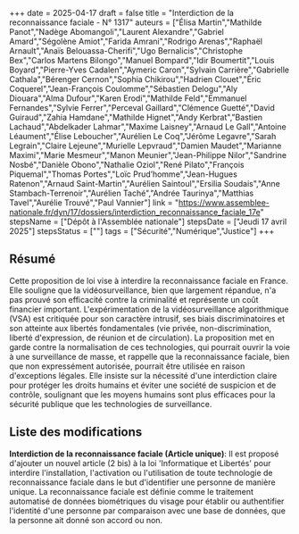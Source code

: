+++
date = 2025-04-17
draft = false
title = "Interdiction de la reconnaissance faciale - N° 1317"
auteurs = ["Élisa Martin","Mathilde Panot","Nadège Abomangoli","Laurent Alexandre","Gabriel Amard","Ségolène Amiot","Farida Amrani","Rodrigo Arenas","Raphaël Arnault","Anaïs Belouassa-Cherifi","Ugo Bernalicis","Christophe Bex","Carlos Martens Bilongo","Manuel Bompard","Idir Boumertit","Louis Boyard","Pierre-Yves Cadalen","Aymeric Caron","Sylvain Carrière","Gabrielle Cathala","Bérenger Cernon","Sophia Chikirou","Hadrien Clouet","Éric Coquerel","Jean-François Coulomme","Sébastien Delogu","Aly Diouara","Alma Dufour","Karen Erodi","Mathilde Feld","Emmanuel Fernandes","Sylvie Ferrer","Perceval Gaillard","Clémence Guetté","David Guiraud","Zahia Hamdane","Mathilde Hignet","Andy Kerbrat","Bastien Lachaud","Abdelkader Lahmar","Maxime Laisney","Arnaud Le Gall","Antoine Léaument","Élise Leboucher","Aurélien Le Coq","Jérôme Legavre","Sarah Legrain","Claire Lejeune","Murielle Lepvraud","Damien Maudet","Marianne Maximi","Marie Mesmeur","Manon Meunier","Jean-Philippe Nilor","Sandrine Nosbé","Danièle Obono","Nathalie Oziol","René Pilato","François Piquemal","Thomas Portes","Loïc Prud’homme","Jean-Hugues Ratenon","Arnaud Saint-Martin","Aurélien Saintoul","Ersilia Soudais","Anne Stambach-Terrenoir","Aurélien Taché","Andrée Taurinya","Matthias Tavel","Aurélie Trouvé","Paul Vannier"]
link = "https://www.assemblee-nationale.fr/dyn/17/dossiers/interdiction_reconnaissance_faciale_17e"
stepsName = ["Dépôt à l'Assemblée nationale"]
stepsDate = ["Jeudi 17 avril 2025"]
stepsStatus = [""]
tags = ["Sécurité","Numérique","Justice"]
+++

## Résumé

Cette proposition de loi vise à interdire la reconnaissance faciale en France. Elle souligne que la vidéosurveillance, bien que largement répandue, n'a pas prouvé son efficacité contre la criminalité et représente un coût financier important. L'expérimentation de la vidéosurveillance algorithmique (VSA) est critiquée pour son caractère intrusif, ses biais discriminatoires et son atteinte aux libertés fondamentales (vie privée, non-discrimination, liberté d'expression, de réunion et de circulation). La proposition met en garde contre la normalisation de ces technologies, qui pourrait ouvrir la voie à une surveillance de masse, et rappelle que la reconnaissance faciale, bien que non expressément autorisée, pourrait être utilisée en raison d'exceptions légales. Elle insiste sur la nécessité d'une interdiction claire pour protéger les droits humains et éviter une société de suspicion et de contrôle, soulignant que les moyens humains sont plus efficaces pour la sécurité publique que les technologies de surveillance.

## Liste des modifications

**Interdiction de la reconnaissance faciale (Article unique)**: Il est proposé d'ajouter un nouvel article (2 bis) à la loi 'Informatique et Libertés' pour interdire l'installation, l'activation ou l'utilisation de toute technologie de reconnaissance faciale dans le but d'identifier une personne de manière unique. La reconnaissance faciale est définie comme le traitement automatisé de données biométriques du visage pour établir ou authentifier l'identité d'une personne par comparaison avec une base de données, que la personne ait donné son accord ou non.
